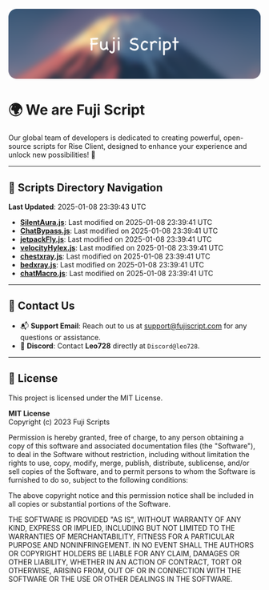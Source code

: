 ![Banner](.github/b.webp)

# 🌍 **We are Fuji Script**

Our global team of developers is dedicated to creating powerful, open-source scripts for Rise Client, designed to enhance your experience and unlock new possibilities! 🌟

---
<!-- SCRIPTS_NAVIGATION_START -->
## 📂 **Scripts Directory Navigation**

**Last Updated**: 2025-01-08 23:39:43 UTC

- **[SilentAura.js](scripts/SilentAura.js)**: Last modified on 2025-01-08 23:39:41 UTC
- **[ChatBypass.js](scripts/ChatBypass.js)**: Last modified on 2025-01-08 23:39:41 UTC
- **[jetpackFly.js](scripts/jetpackFly.js)**: Last modified on 2025-01-08 23:39:41 UTC
- **[velocityHylex.js](scripts/velocityHylex.js)**: Last modified on 2025-01-08 23:39:41 UTC
- **[chestxray.js](scripts/chestxray.js)**: Last modified on 2025-01-08 23:39:41 UTC
- **[bedxray.js](scripts/bedxray.js)**: Last modified on 2025-01-08 23:39:41 UTC
- **[chatMacro.js](scripts/chatMacro.js)**: Last modified on 2025-01-08 23:39:41 UTC

<!-- SCRIPTS_NAVIGATION_END -->

---

## 💬 **Contact Us**  
- 📬 **Support Email**: Reach out to us at [support@fujiscript.com](mailto:support@fujiscript.com) for any questions or assistance.  
- 💬 **Discord**: Contact **Leo728** directly at `Discord@leo728`.

---

## 📜 **License**

This project is licensed under the MIT License.  

**MIT License**  
Copyright (c) 2023 Fuji Scripts  

Permission is hereby granted, free of charge, to any person obtaining a copy of this software and associated documentation files (the "Software"), to deal in the Software without restriction, including without limitation the rights to use, copy, modify, merge, publish, distribute, sublicense, and/or sell copies of the Software, and to permit persons to whom the Software is furnished to do so, subject to the following conditions:  

The above copyright notice and this permission notice shall be included in all copies or substantial portions of the Software.  

THE SOFTWARE IS PROVIDED "AS IS", WITHOUT WARRANTY OF ANY KIND, EXPRESS OR IMPLIED, INCLUDING BUT NOT LIMITED TO THE WARRANTIES OF MERCHANTABILITY, FITNESS FOR A PARTICULAR PURPOSE AND NONINFRINGEMENT. IN NO EVENT SHALL THE AUTHORS OR COPYRIGHT HOLDERS BE LIABLE FOR ANY CLAIM, DAMAGES OR OTHER LIABILITY, WHETHER IN AN ACTION OF CONTRACT, TORT OR OTHERWISE, ARISING FROM, OUT OF OR IN CONNECTION WITH THE SOFTWARE OR THE USE OR OTHER DEALINGS IN THE SOFTWARE.  
